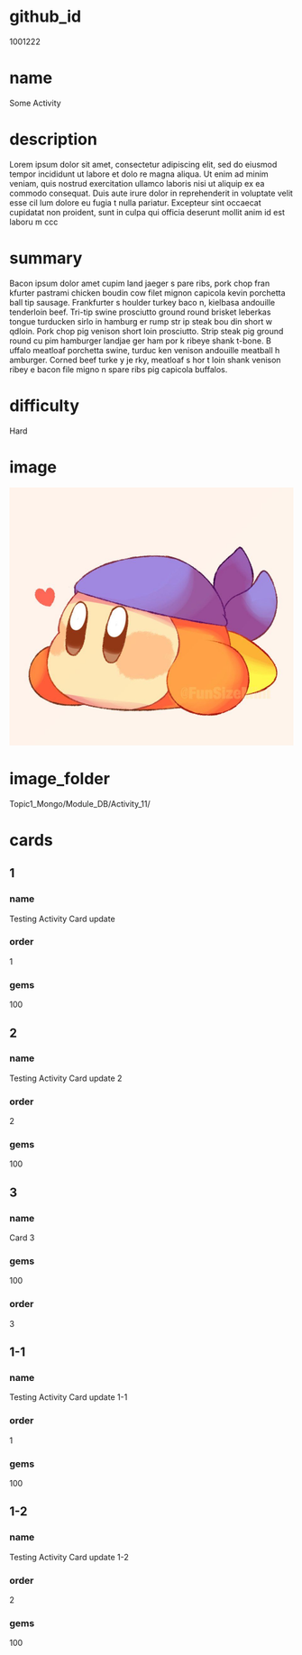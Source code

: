 # github_id
1001222 

# name
Some Activity

# description
Lorem ipsum dolor sit amet, consectetur adipiscing elit, sed do eiusmod tempor incididunt ut labore et dolo  re magna aliqua. Ut enim ad minim veniam, quis nostrud exercitation ullamco laboris nisi ut aliquip ex ea commodo consequat. Duis aute irure dolor in reprehenderit in voluptate velit esse cil lum dolore eu fugia t nulla pariatur. Excepteur sint occaecat cupidatat non proident, sunt in culpa qui officia deserunt mollit anim id est laboru  m ccc    
  
# summary
Bacon ipsum dolor amet cupim land jaeger s pare ribs, pork chop fran kfurter pastrami chicken boudin cow filet mignon capicola kevin porchetta ball tip sausage. Frankfurter s houlder turkey baco  n, kielbasa andouille tenderloin beef. Tri-tip swine prosciutto ground round brisket leberkas tongue turducken  sirlo in hamburg er rump  str    ip    steak bou   din short w qdloin. Pork chop pig venison short loin prosciutto. Strip steak pig ground round cu pim hamburger landjae  ger ham por k ribeye  shank t-bone. B uffalo meatloaf porchetta  swine, turduc   ken venison andouille meatball h amburger. Corned beef turke  y je rky, meatloaf    s hor t loin shank venison ribey e bacon file  migno n spare ribs pig capicola buffalos.        
  
# difficulty
Hard

# image
<img src="images/bandanna.jpg">

# image_folder
Topic1_Mongo/Module_DB/Activity_11/

# cards
 
## 1

### name
Testing Activity Card update

### order
1 

### gems
100

## 2

### name
Testing Activity Card update 2

### order
2

### gems
100

## 3

### name
Card 3

### gems
100

### order
3

## 1-1

### name
Testing Activity Card update 1-1

### order
1

### gems
100

## 1-2

### name
Testing Activity Card update 1-2

### order
2

### gems
100 